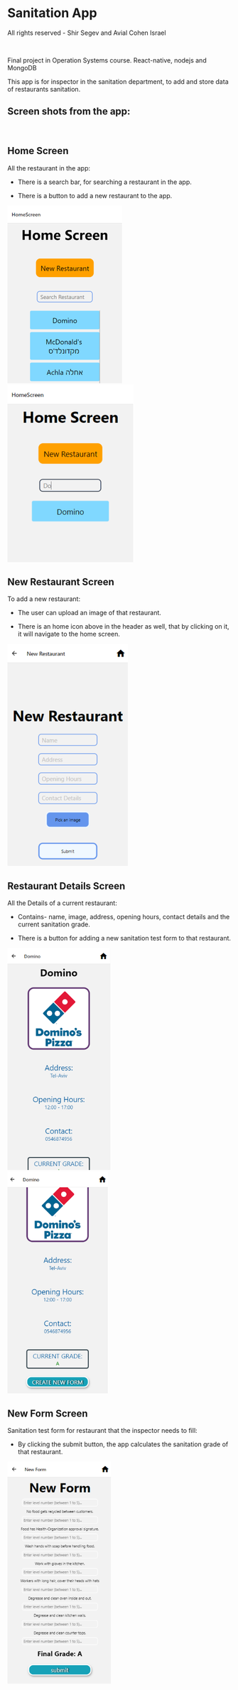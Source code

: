 
# **Sanitation App**

All rights reserved - Shir Segev and Avial Cohen Israel

<br>

Final project in Operation Systems course.
React-native, nodejs and MongoDB

This app is for inspector in the sanitation department, to add and store data of restaurants sanitation.


## <b>Screen shots from the app:</b>

<br>

## Home Screen

All the restaurant in the app:

- There is a search bar, for searching a restaurant in the app.
  
- There is a button to add a new restaurant to the app.
  
<img height=400 src="./myapp/assets/Images/1.png">
<img height=400 src="./myapp/assets/Images/1.1.png">

## New Restaurant Screen

To add a new restaurant:

- The user can upload an image of that restaurant.
  
- There is an home icon above in the header as well, that by clicking on it, it will navigate to the home screen.
  
<img height=500 src="./myapp/assets/Images/2.png">


## Restaurant Details Screen

All the Details of a current restaurant:

- Contains- name, image, address, opening hours, contact details and the current sanitation grade.
  
- There is a button for adding a new sanitation test form to that restaurant.

<img height=500 src="./myapp/assets/Images/3.png"><br>
<img height=500 src="./myapp/assets/Images/4.png"><br>


## New Form Screen

Sanitation test form for restaurant that the inspector needs to fill:

- By clicking the submit button, the app calculates the sanitation grade of that restaurant.

<img height=500 src="./myapp/assets/Images/5.png"><br>
